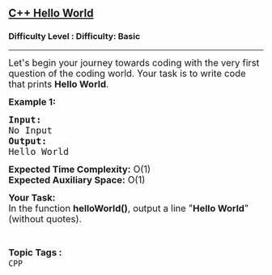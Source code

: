 <h2><a href="https://www.geeksforgeeks.org/problems/c-hello-world3402/1?page=1&category=CPP&sortBy=submissions">C++ Hello World</a></h2><h3>Difficulty Level : Difficulty: Basic</h3><hr><div class="problems_problem_content__Xm_eO"><p><span style="font-size: 18px;">Let's begin your journey towards coding with the very first question of the coding world. Your task is to write code that prints <strong>Hello World</strong>. </span></p>
<p><span style="font-size: 18px;"><strong>Example 1:</strong></span></p>
<pre><span style="font-size: 18px;"><strong>Input:
</strong>No Input
<strong>Output:
</strong>Hello World</span></pre>
<p><span style="font-size: 18px;"><strong>Expected Time Complexity:</strong>&nbsp;O(1)<br><strong>Expected Auxiliary Space:</strong>&nbsp;O(1)</span></p>
<p><span style="font-size: 18px;"><strong>Your Task:<br></strong></span><span style="font-size: 18px;">In the function <strong>helloWorld()</strong>, output a line&nbsp;"<strong>Hello World</strong>" (without quotes).</span></p></div><br><p><span style=font-size:18px><strong>Topic Tags : </strong><br><code>CPP</code>&nbsp;